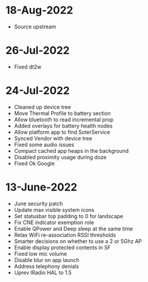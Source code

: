 # 18-Aug-2022
- Source upstream

# 26-Jul-2022
- Fixed dt2w

# 24-Jul-2022
- Cleaned up device tree
- Move Thermal Profile to battery section
- Allow bluetooth to read incremental prop
- Added overlays for battery health nodes
- Allow platform app to find SoterService
- Synced Vendor with device tree
- Fixed some audio issues
- Compact cached app heaps in the background
- Disabled proximity usage during doze
- Fixed Ok Google

# 13-June-2022

- June security patch
- Update max visible system icons
- Set statusbar top padding to 0 for landscape
- Fix CNE indicator exemption role 
- Enable QPower and Deep sleep at the same time 
- Relax WiFi re-association RSSI thresholds
- Smarter decisions on whether to use a 2 or 5Ghz AP
- Enable display protected contents in SF
- Fixed low mic volume
- Disable blur on app launch 
- Address telephony denials
- Uprev IRadio HAL to 1.5
